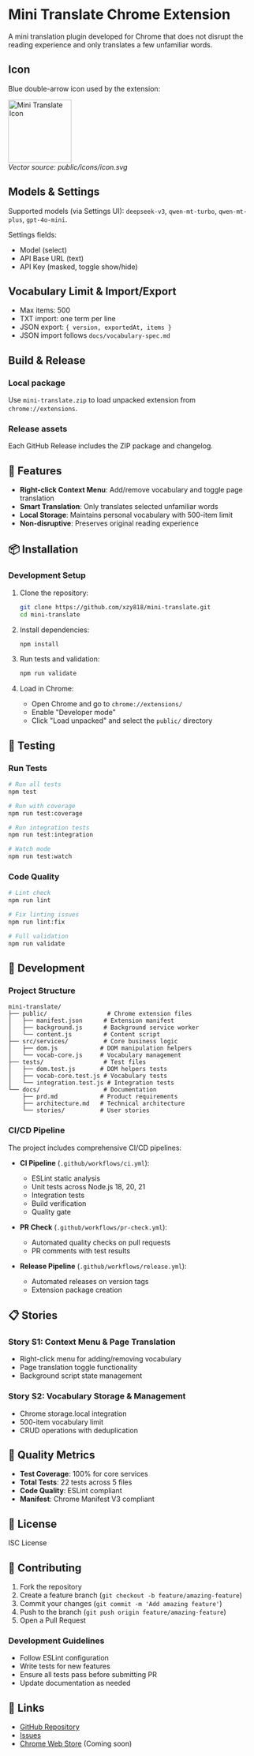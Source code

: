 # Mini Translate Chrome Extension

A mini translation plugin developed for Chrome that does not disrupt the reading experience and only translates a few unfamiliar words.

## Icon

Blue double-arrow icon used by the extension:

<p>
  <img src="public/icons/icon-128.png" alt="Mini Translate Icon" width="128" height="128"/>
  <br/>
  <em>Vector source: public/icons/icon.svg</em>
</p>

## Models & Settings

Supported models (via Settings UI): `deepseek-v3`, `qwen-mt-turbo`, `qwen-mt-plus`, `gpt-4o-mini`.

Settings fields:
- Model (select)
- API Base URL (text)
- API Key (masked, toggle show/hide)

## Vocabulary Limit & Import/Export

- Max items: 500
- TXT import: one term per line
- JSON export: `{ version, exportedAt, items }`
- JSON import follows `docs/vocabulary-spec.md`

## Build & Release

### Local package
Use `mini-translate.zip` to load unpacked extension from `chrome://extensions`.

### Release assets
Each GitHub Release includes the ZIP package and changelog.

## 🚀 Features

- **Right-click Context Menu**: Add/remove vocabulary and toggle page translation
- **Smart Translation**: Only translates selected unfamiliar words
- **Local Storage**: Maintains personal vocabulary with 500-item limit
- **Non-disruptive**: Preserves original reading experience

## 📦 Installation

### Development Setup

1. Clone the repository:
   ```bash
   git clone https://github.com/xzy818/mini-translate.git
   cd mini-translate
   ```

2. Install dependencies:
   ```bash
   npm install
   ```

3. Run tests and validation:
   ```bash
   npm run validate
   ```

4. Load in Chrome:
   - Open Chrome and go to `chrome://extensions/`
   - Enable "Developer mode"
   - Click "Load unpacked" and select the `public/` directory

## 🧪 Testing

### Run Tests
```bash
# Run all tests
npm test

# Run with coverage
npm run test:coverage

# Run integration tests
npm run test:integration

# Watch mode
npm run test:watch
```

### Code Quality
```bash
# Lint check
npm run lint

# Fix linting issues
npm run lint:fix

# Full validation
npm run validate
```

## 🔧 Development

### Project Structure
```
mini-translate/
├── public/                 # Chrome extension files
│   ├── manifest.json      # Extension manifest
│   ├── background.js      # Background service worker
│   └── content.js         # Content script
├── src/services/          # Core business logic
│   ├── dom.js            # DOM manipulation helpers
│   └── vocab-core.js     # Vocabulary management
├── tests/                 # Test files
│   ├── dom.test.js       # DOM helpers tests
│   ├── vocab-core.test.js # Vocabulary tests
│   └── integration.test.js # Integration tests
└── docs/                  # Documentation
    ├── prd.md            # Product requirements
    ├── architecture.md   # Technical architecture
    └── stories/          # User stories
```

### CI/CD Pipeline

The project includes comprehensive CI/CD pipelines:

- **CI Pipeline** (`.github/workflows/ci.yml`):
  - ESLint static analysis
  - Unit tests across Node.js 18, 20, 21
  - Integration tests
  - Build verification
  - Quality gate

- **PR Check** (`.github/workflows/pr-check.yml`):
  - Automated quality checks on pull requests
  - PR comments with test results

- **Release Pipeline** (`.github/workflows/release.yml`):
  - Automated releases on version tags
  - Extension package creation

## 📋 Stories

### Story S1: Context Menu & Page Translation
- Right-click menu for adding/removing vocabulary
- Page translation toggle functionality
- Background script state management

### Story S2: Vocabulary Storage & Management
- Chrome storage.local integration
- 500-item vocabulary limit
- CRUD operations with deduplication

## 🎯 Quality Metrics

- **Test Coverage**: 100% for core services
- **Total Tests**: 22 tests across 5 files
- **Code Quality**: ESLint compliant
- **Manifest**: Chrome Manifest V3 compliant

## 📄 License

ISC License

## 🤝 Contributing

1. Fork the repository
2. Create a feature branch (`git checkout -b feature/amazing-feature`)
3. Commit your changes (`git commit -m 'Add amazing feature'`)
4. Push to the branch (`git push origin feature/amazing-feature`)
5. Open a Pull Request

### Development Guidelines

- Follow ESLint configuration
- Write tests for new features
- Ensure all tests pass before submitting PR
- Update documentation as needed

## 🔗 Links

- [GitHub Repository](https://github.com/xzy818/mini-translate)
- [Issues](https://github.com/xzy818/mini-translate/issues)
- [Chrome Web Store](https://chrome.google.com/webstore) (Coming soon)
